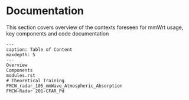 # Documentation

This section covers overview of the contexts foreseen for mmWrt usage, key components and code documentation

```{toctree}
---
caption: Table of Content
maxdepth: 5
---
Overview
Components
modules.rst
# Theoretical Training
FMCW_radar_105_mmWave_Atmospheric_Absorption
FMCW-Radar 201-CFAR_Pd
```
